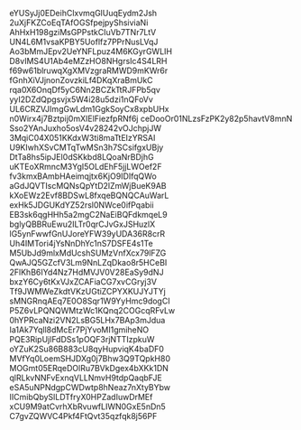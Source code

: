 eYUSyJj0EDeihClxvmqGlUuqEydm2Jsh
2uXjFKZCoEqTAfOGSfpejpyShsiviaNi
AhHxH198gziMsGPPstkCIuVb7TNr7LtV
UN4L6M1vsaKPBY5Uoflfz7PPrNusLVqJ
Ao3bMmJEpv2UeYNFLpuz4M6KGyrGWLIH
D8vIMS4U1Ab4eMZzHO8NHgrsIc4S4LRH
f69w61blruwqXgXMVzgraRMWD9mKWr6r
fGnhXiVJjnonZovzkiLf4DKqXraBmUkC
rqa0X6OnqDf5yC6Nn2BCZkTtRJFPb5qv
yyI2DZdQpgsvjx5W4i28u5dzi1nQFoVv
UL6CRZVJImgGwLdm1GgkSoyCx8xpbUHx
n0Wirx4j7Bztpij0mXIElFiezfpRNf6j
ceDooOr01NLzsFzPK2y82p5havtV8mnN
Sso2YAnJuxho5osV4v28242vOJchpjJW
3MqiC04X051KKdxW3ti8maTtEIzYRSAI
U9KIwhXSvCMTqTwMSn3h7SCsifgxUBjy
DtTa8hs5ipJEI0dSKkbd8LQoaNrBDjhG
uKTEoXRmncM3YgI5OLdEhF5jjLWOef2F
fv3kmxBAmbHAeimqjtx6KjO9IDIfqQWo
aGdJQVTIscMQNsQpYtD2lZmWjBueK9AB
kXoEWz2Evf8BDSwL8fxqeBQNQCAuWarL
exHk5JDGUKdYZ52rsl0NWce0ifPqabii
EB3sk6qgHHh5a2mgC2NaEiBQFdkmqeL9
bglyQBBRuEwu2ILTr0qrCJvGxJSHuzlX
lG5ynFwwfGnUJoreYFW39yUDA36R8crR
Uh4IMTori4jYsNnDhYc1nS7DSFE4s1Te
M5UbJd9mlxMdUcshSUMzVnfXcx79lFZG
QwAJQ5GZcfV3Lm9NnLZqDkao8r5HCeBI
2FlKhB6IYd4Nz7HdMVJV0V28EaSy9dNJ
bxzY6Cy6tKxVJxZCAFiaCG7xvCGryj3V
Tf9JWMWeZkdtVKzUGtiZCPYXKUJYJTYj
sMNGRnqAEq7E0O8Sqr1W9YyHmc9dogCI
P5Z6vLPQNQWMtzWc1KQnq2COGcqRFvLw
0hYPRcaNzi2VN2LsBG5LHx7BAp3mJdua
Ia1Ak7Yqll8dMcEr7PjYvoMI1gmiheNO
PQE3RipUjlFdDSs1pOQF3rjNTTIzpkuW
oYZuK2Su86B883cU8qyHupviqK4baDF0
MVfYq0LoemSHJDXg0j7Bhw3Q9TQpkH80
MOGmt05ERqeDOlRu7BVkDgex4bXKk1DN
qlRLkvNNFvExnqVLLNmvH9tdpQaqbFJE
eSA5uNPNdgpCWDwtp8hNeaz7nXtyBYbw
IICmibQbySlLDTfryX0HPZadIuwDrMEf
xCU9M9atCvrhXbRvuwfLIWN0GxE5nDn5
C7gvZQWVC4Pkf4FtQvt35qzfqk8j56PF

